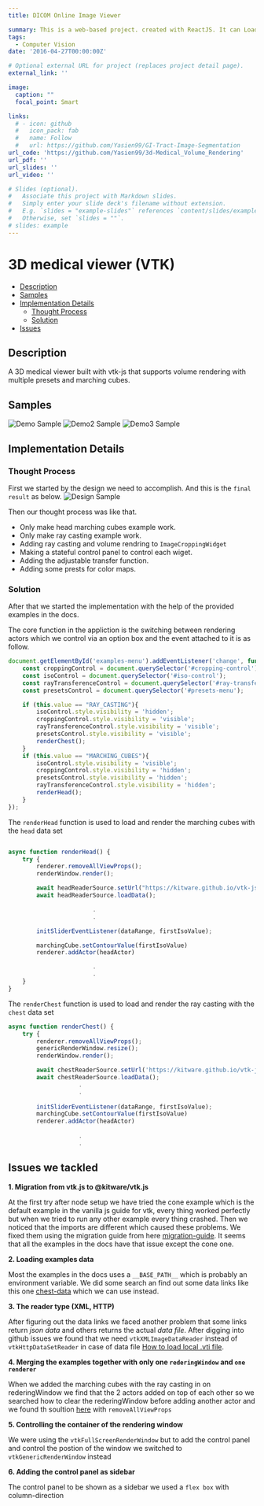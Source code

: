```yaml
---
title: DICOM Online Image Viewer

summary: This is a web-based project. created with ReactJS. It can Load DICOM images and navigate through them. There is some widgets to add more functionalities to the project.
tags:
  - Computer Vision
date: '2016-04-27T00:00:00Z'

# Optional external URL for project (replaces project detail page).
external_link: ''

image:
  caption: ""
  focal_point: Smart

links:
  # - icon: github
  #   icon_pack: fab
  #   name: Follow
  #   url: https://github.com/Yasien99/GI-Tract-Image-Segmentation
url_code: 'https://github.com/Yasien99/3d-Medical_Volume_Rendering'
url_pdf: ''
url_slides: ''
url_video: ''

# Slides (optional).
#   Associate this project with Markdown slides.
#   Simply enter your slide deck's filename without extension.
#   E.g. `slides = "example-slides"` references `content/slides/example-slides.md`.
#   Otherwise, set `slides = ""`.
# slides: example
---
```

# 3D medical viewer (VTK) 

- [Description](#description)
- [Samples](#samples)
- [Implementation Details](#implementation-details)
    - [Thought Process](#thought-process)
    - [Solution](#solution)
- [Issues](#issues)

## Description
A 3D medical viewer built with vtk-js that supports volume rendering with multiple presets and marching cubes.

## Samples
![Demo Sample](https://github.com/Yasien99/3d-Medical_Volume_Rendering/blob/main/docs/demo.png)
![Demo2 Sample](https://github.com/Yasien99/3d-Medical_Volume_Rendering/blob/main/docs/demo2.png)
![Demo3 Sample](https://github.com/Yasien99/3d-Medical_Volume_Rendering/blob/main/docs/demo3.png)

## Implementation Details
### Thought Process
First we started by the design we need to accomplish. And this is the `final result` as below.
![Design Sample](https://github.com/Yasien99/3d-Medical_Volume_Rendering/blob/main/docs/design.png)

Then our thought process was like that.
- Only make head marching cubes example work.
- Only make ray casting example work.
- Adding ray casting and volume rendring to `ImageCroppingWidget`
- Making a stateful control panel to control each wiget.
- Adding the adjustable transfer function.
- Adding some prests for color maps.

### Solution
After that we started the implementation with the help of the provided examples in the docs.

The core function in the appliction is the switching between rendering actors which we control via an option box and the event attached to it is as follow.
```javaScript
document.getElementById('examples-menu').addEventListener('change', function () {
    const croppingControl = document.querySelector('#cropping-control');
    const isoControl = document.querySelector('#iso-control');
    const rayTransferenceControl = document.querySelector('#ray-transfer-function');
    const presetsControl = document.querySelector('#presets-menu');

    if (this.value == "RAY_CASTING"){
        isoControl.style.visibility = 'hidden';
        croppingControl.style.visibility = 'visible';
        rayTransferenceControl.style.visibility = 'visible';
        presetsControl.style.visibility = 'visible';
        renderChest();
    }
    if (this.value == "MARCHING_CUBES"){
        isoControl.style.visibility = 'visible';
        croppingControl.style.visibility = 'hidden';
        presetsControl.style.visibility = 'hidden';
        rayTransferenceControl.style.visibility = 'hidden';
        renderHead();
    }
});

```

The `renderHead` function is used to load and render the marching cubes with the `head` data set

```javaScript

async function renderHead() {
    try {
        renderer.removeAllViewProps();
        renderWindow.render();

        await headReaderSource.setUrl("https://kitware.github.io/vtk-js/data/volume/headsq.vti")
        await headReaderSource.loadData();

                        .
                        .

        initSliderEventListener(dataRange, firstIsoValue);

        marchingCube.setContourValue(firstIsoValue)
        renderer.addActor(headActor)

                        .
                        .
    }
}

```

The `renderChest` function is used to load and render the ray casting with the `chest` data set 

```javaScript
async function renderChest() {
    try {
        renderer.removeAllViewProps();
        genericRenderWindow.resize();
        renderWindow.render();

        await chestReaderSource.setUrl('https://kitware.github.io/vtk-js/data/volume/LIDC2.vti');
        await chestReaderSource.loadData();
                    .
                    .
                    
        initSliderEventListener(dataRange, firstIsoValue);
        marchingCube.setContourValue(firstIsoValue)
        renderer.addActor(headActor)
        
                    .
                    .

```

## Issues we tackled

**1. Migration from vtk.js to @kitware/vtk.js**

At the first try after node setup we have tried the cone example which is the default example in the vanilla js guide for vtk, every thing worked perfectly but when we tried to run any other example every thing crashed. Then we noticed that the imports are different which caused these problems. We fixed them using the migration guide from here [migration-guide](https://kitware.github.io/vtk-js/docs/intro_vtk_as_es6_dependency.html#Migrating-from-vtk-js-to-kitware-vtk-js). It seems that all the examples in the docs have that issue except the cone one. 

**2. Loading examples data**

Most the examples in the docs uses a `__BASE_PATH__` which is probably  an environment variable. We did some search an find out some data links like this one [chest-data](https://kitware.github.io/vtk-js/data/volume/LIDC2.vti) which we can use instead. 


**3. The reader type (XML, HTTP)**

After figuring out the data links we faced another problem that some links return _json data_ and others returns the actual _data file_. After digging into github issues we found that we need `vtkXMLImageDataReader` instead of `vtkHttpDataSetReader` in case of data file [How to load local .vti file](https://github.com/Kitware/vtk-js/issues/1329).

**4. Merging the examples together with only one `rederingWindow` and `one renderer`**

When we added the marching cubes with the ray casting in on rederingWindow we find that the 2 actors added on top of each other so we searched how to clear the rederingWindow before adding another actor and we found th soultion [here](https://github.com/Kitware/vtk-js/issues/1745) with `removeAllViewProps`

**5. Controlling the container of the rendering window**

We were using the `vtkFullScreenRenderWindow` but to add the control panel and control the postion of the window we switched to `vtkGenericRenderWindow` instead

**6. Adding the control panel as sidebar**

The control panel to be shown as a sidebar we used a `flex box` with column-direction



